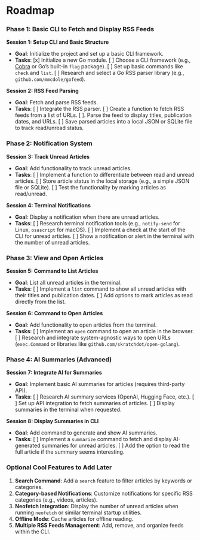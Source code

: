 # Roadmap

### **Phase 1: Basic CLI to Fetch and Display RSS Feeds**

**Session 1: Setup CLI and Basic Structure**

- **Goal**: Initialize the project and set up a basic CLI framework.
- **Tasks**:
    [x] Initialize a new Go module.
    [ ] Choose a CLI framework (e.g., [Cobra](https://github.com/spf13/cobra) or Go’s built-in `flag` package).
    [ ] Set up basic commands like `check` and `list`.
    [ ] Research and select a Go RSS parser library (e.g., `github.com/mmcdole/gofeed`).

**Session 2: RSS Feed Parsing**

- **Goal**: Fetch and parse RSS feeds.
- **Tasks**:
    [ ] Integrate the RSS parser.
   [ ] Create a function to fetch RSS feeds from a list of URLs.
    [ ]. Parse the feed to display titles, publication dates, and URLs.
    [ ] Save parsed articles into a local JSON or SQLite file to track read/unread status.

### **Phase 2: Notification System**

**Session 3: Track Unread Articles**

- **Goal**: Add functionality to track unread articles.
- **Tasks**:
    [ ] Implement a function to differentiate between read and unread articles.
    [ ] Store article status in the local storage (e.g., a simple JSON file or SQLite).
    [ ] Test the functionality by marking articles as read/unread.

**Session 4: Terminal Notifications**

- **Goal**: Display a notification when there are unread articles.
- **Tasks**:
    [ ] Research terminal notification tools (e.g., `notify-send` for Linux, `osascript` for macOS).
   [ ] Implement a check at the start of the CLI for unread articles.
    [ ] Show a notification or alert in the terminal with the number of unread articles.

### **Phase 3: View and Open Articles**

**Session 5: Command to List Articles**

- **Goal**: List all unread articles in the terminal.
- **Tasks**:
    [ ] Implement a `list` command to show all unread articles with their titles and publication dates.
    [ ] Add options to mark articles as read directly from the list.

**Session 6: Command to Open Articles**

- **Goal**: Add functionality to open articles from the terminal.
- **Tasks**:
    [ ] Implement an `open` command to open an article in the browser.
    [ ] Research and integrate system-agnostic ways to open URLs (`exec.Command` or libraries like `github.com/skratchdot/open-golang`).

### **Phase 4: AI Summaries (Advanced)**

**Session 7: Integrate AI for Summaries**

- **Goal**: Implement basic AI summaries for articles (requires third-party API).
- **Tasks**:
    [ ] Research AI summary services (OpenAI, Hugging Face, etc.).
    [ ] Set up API integration to fetch summaries of articles.
    [ ] Display summaries in the terminal when requested.

**Session 8: Display Summaries in CLI**

- **Goal**: Add command to generate and show AI summaries.
- **Tasks**:
    [ ] Implement a `summarize` command to fetch and display AI-generated summaries for unread articles.
    [ ] Add the option to read the full article if the summary seems interesting.

### **Optional Cool Features to Add Later**

1. **Search Command**: Add a `search` feature to filter articles by keywords or categories.
2. **Category-based Notifications**: Customize notifications for specific RSS categories (e.g., videos, articles).
3. **Neofetch Integration**: Display the number of unread articles when running `neofetch` or similar terminal startup utilities.
4. **Offline Mode**: Cache articles for offline reading.
5. **Multiple RSS Feeds Management**: Add, remove, and organize feeds within the CLI.
